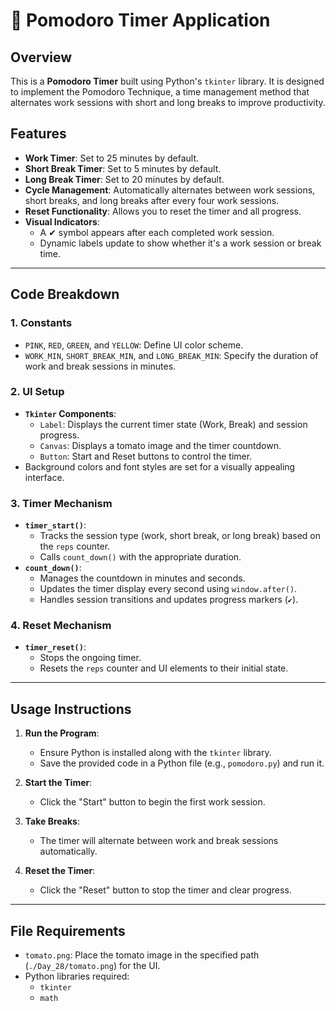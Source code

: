 # 🍅 Pomodoro Timer Application

## Overview

This is a **Pomodoro Timer** built using Python's `tkinter` library. It is designed to implement the Pomodoro Technique, a time management method that alternates work sessions with short and long breaks to improve productivity.

## Features

- **Work Timer**: Set to 25 minutes by default.
- **Short Break Timer**: Set to 5 minutes by default.
- **Long Break Timer**: Set to 20 minutes by default.
- **Cycle Management**: Automatically alternates between work sessions, short breaks, and long breaks after every four work sessions.
- **Reset Functionality**: Allows you to reset the timer and all progress.
- **Visual Indicators**:
  - A ✔ symbol appears after each completed work session.
  - Dynamic labels update to show whether it's a work session or break time.

---

## Code Breakdown

### 1. **Constants**
- `PINK`, `RED`, `GREEN`, and `YELLOW`: Define UI color scheme.
- `WORK_MIN`, `SHORT_BREAK_MIN`, and `LONG_BREAK_MIN`: Specify the duration of work and break sessions in minutes.

### 2. **UI Setup**
- **`Tkinter` Components**:
  - `Label`: Displays the current timer state (Work, Break) and session progress.
  - `Canvas`: Displays a tomato image and the timer countdown.
  - `Button`: Start and Reset buttons to control the timer.
- Background colors and font styles are set for a visually appealing interface.

### 3. **Timer Mechanism**
- **`timer_start()`**:
  - Tracks the session type (work, short break, or long break) based on the `reps` counter.
  - Calls `count_down()` with the appropriate duration.
- **`count_down()`**:
  - Manages the countdown in minutes and seconds.
  - Updates the timer display every second using `window.after()`.
  - Handles session transitions and updates progress markers (`✔`).

### 4. **Reset Mechanism**
- **`timer_reset()`**:
  - Stops the ongoing timer.
  - Resets the `reps` counter and UI elements to their initial state.

---

## Usage Instructions

1. **Run the Program**:
   - Ensure Python is installed along with the `tkinter` library.
   - Save the provided code in a Python file (e.g., `pomodoro.py`) and run it.

2. **Start the Timer**:
   - Click the "Start" button to begin the first work session.

3. **Take Breaks**:
   - The timer will alternate between work and break sessions automatically.

4. **Reset the Timer**:
   - Click the "Reset" button to stop the timer and clear progress.

---

## File Requirements

- `tomato.png`: Place the tomato image in the specified path (`./Day_28/tomato.png`) for the UI.
- Python libraries required:
  - `tkinter`
  - `math`


